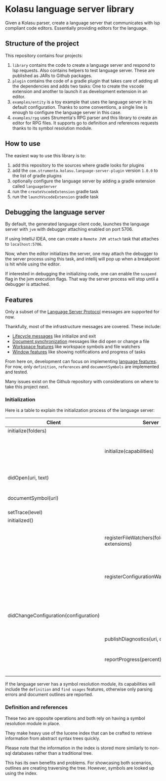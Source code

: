 # Kolasu language server library

Given a Kolasu parser, create a language server that communicates with lsp compliant code editors. Essentially providing editors for the language.

## Structure of the project

This repository contains four projects:

1. `library` contains the code to create a language server and respond to lsp requests. Also contains helpers to test language server. These are published as JARs to Github packages.
2. `plugin` contains the code of a gradle plugin that takes care of adding all the dependencies and adds two tasks: One to create the vscode extension and another to launch it as development extension in an editor.
3. `examples/entity` is a toy example that uses the language server in its default configuration. Thanks to some conventions, a single line is enough to configure the language server in this case.
4. `examples/rpg` uses Strumenta's RPG parser and this library to create an editor for RPG files. It supports go to definition and references requests thanks to its symbol resolution module.

## How to use

The easiest way to use this library is to:

1. add this repository to the sources where gradle looks for plugins
2. add the `com.strumenta.kolasu.language-server-plugin` version `1.0.0` to the list of gradle plugins
3. optionally configure the language server by adding a gradle extension called `languageServer`
4. run the `createVscodeExtension` gradle task
5. run the `launchVscodeExtension` gradle task

## Debugging the language server

By default, the generated language client code, launches the language server with `jvm` with debugger attaching enabled on port 5706.

If using IntelliJ IDEA, one can create a `Remote JVM attach` task that attaches to `localhost:5706`.

Now, when the editor initializes the server, one may attach the debugger to the server process using this task, and intellij will pop up when a breakpoint is hit while using the editor.

If interested in debugging the initializing code, one can enable the `suspend` flag in the jvm execution flags. That way the server process will stop until a debugger is attached.

## Features

Only a subset of the [Language Server Protocol] messages are supported for now.

Thankfully, most of the infrastructure messages are covered. These include:
* [Lifecycle messages] like initialize and exit
* [Document synchronization] messages like did open or change a file
* [Workspace features] like workspace symbols and file watchers
* [Window features] like showing notifications and progress of tasks

From here on, development can focus on implementing [language features]. For now, only `definition`, `references` and `documentSymbols` are implemented and tested.

Many issues exist on the Github repository with considerations on where to take this project next.

### Initialization

Here is a table to explain the initialization process of the language server:

| Client                                | Server                                    | Notes                                                                        |
|---------------------------------------|-------------------------------------------|------------------------------------------------------------------------------|
| initialize(folders)                   |                                           | store folders                                                                |
|                                       | initialize(capabilities)                  | capabilities increase with symbol resolution module                          |
| didOpen(uri, text)                    |                                           | ignored since index is not initialized                                       |
| documentSymbol(uri)                   |                                           | ignored since index is not initialized                                       |
| setTrace(level)                       |                                           | store level                                                                  |
| initialized()                         |                                           |                                                                              |
|                                       | registerFileWatchers(folders, extensions) | client detects even files created outside the editor                         |
|                                       | registerConfigurationWatchers(section)    | parsing behavior can be configured from the editor                           |
| didChangeConfiguration(configuration) |                                           | store configuration, reset index, parse all files in workspace and for each: |
|                                       | publishDiagnostics(uri, diagnostics[])    |                                                                              |
|                                       | reportProgress(percent)                   | based on the amount of bytes parsed / total amount to parse                  |

If the language server has a symbol resolution module, its capabilities will include the `definition` and `find usages` features, otherwise only parsing errors and document outlines are reported.

### Definition and references

These two are opposite operations and both rely on having a symbol resolution module in place.

They make heavy use of the lucene index that can be crafted to retrieve information from abstract syntax trees quickly.

Please note that the information in the index is stored more similarly to non-sql databases rather than a traditional tree.

This has its own benefits and problems. For showcasing both scenarios, outlines are creating traversing the tree. However, symbols are looked up using the index.

[Language Server Protocol]: https://microsoft.github.io/language-server-protocol/specifications/lsp/3.17/specification/
[Lifecycle messages]: https://microsoft.github.io/language-server-protocol/specifications/lsp/3.17/specification/#lifeCycleMessages-side
[Document synchronization]: https://microsoft.github.io/language-server-protocol/specifications/lsp/3.17/specification/#textSynchronization-side
[Window features]: https://microsoft.github.io/language-server-protocol/specifications/lsp/3.17/specification/#windowFeatures-side
[Workspace features]: https://microsoft.github.io/language-server-protocol/specifications/lsp/3.17/specification/#workspaceFeatures-side
[language features]: https://microsoft.github.io/language-server-protocol/specifications/lsp/3.17/specification/#languageFeatures-side